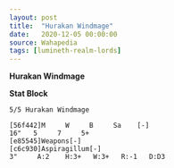 ```yaml
---
layout: post
title:  "Hurakan Windmage"
date:   2020-12-05 00:00:00
source: Wahapedia
tags: [lumineth-realm-lords]
---
```


**Hurakan Windmage**

**Stat Block**
```
5/5 Hurakan Windmage
```

```
[56f442]M     W     B     Sa    [-]
16"   5     7     5+    
[e85545]Weapons[-]
[c6c930]Aspiragillum[-]
3"     A:2    H:3+   W:3+   R:-1   D:D3  
```
    